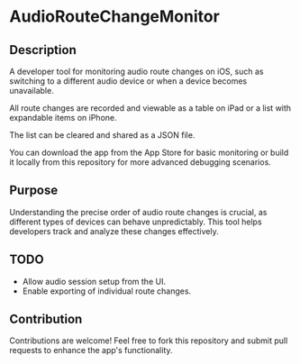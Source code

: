 # AudioRouteChangeMonitor

## Description

A developer tool for monitoring audio route changes on iOS, such as switching to a different audio device or when a device becomes unavailable.

All route changes are recorded and viewable as a table on iPad or a list with expandable items on iPhone.

The list can be cleared and shared as a JSON file.

You can download the app from the App Store for basic monitoring or build it locally from this repository for more advanced debugging scenarios.

## Purpose

Understanding the precise order of audio route changes is crucial, as different types of devices can behave unpredictably. This tool helps developers track and analyze these changes effectively.

## TODO

 - Allow audio session setup from the UI.
 - Enable exporting of individual route changes.

## Contribution

Contributions are welcome! Feel free to fork this repository and submit pull requests to enhance the app's functionality.
